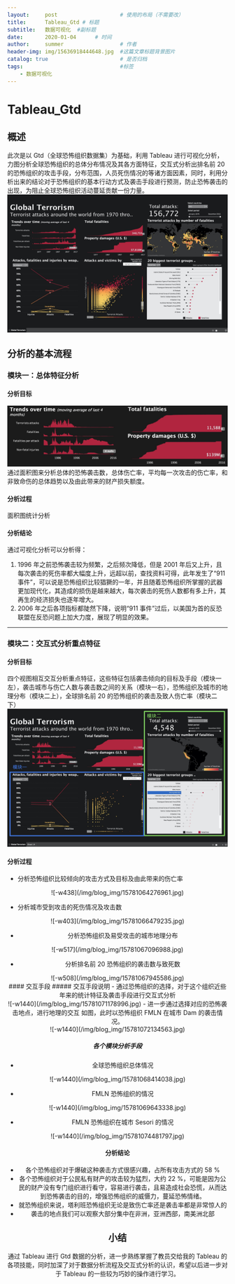 ```yaml
---
layout:     post   				    # 使用的布局（不需要改）
title:      Tableau_Gtd # 标题 
subtitle:   数据可视化  #副标题
date:       2020-01-04		# 时间
author:     summer					# 作者
header-img: img/15636918444648.jpg 	#这篇文章标题背景图片
catalog: true 						# 是否归档
tags:								#标签
    - 数据可视化
---
```


# Tableau_Gtd
## 概述
此次是以 Gtd（全球恐怖组织数据集）为基础，利用 Tableau 进行可视化分析，力图分析全球恐怖组织的总体分布情况及其各方面特征，交互式分析出排名前 20 的恐怖组织的攻击手段，分布范围，人员死伤情况的等诸方面因素，同时，利用分析出来的结论对于恐怖组织的基本行动方式及袭击手段进行预测，防止恐怖袭击的出现，为阻止全球恐怖组织活动蔓延贡献一份力量。
![-w1440](/img/blog_img/15781027781103.jpg)
## 分析的基本流程
### 模块一：总体特征分析
#### 分析目标
![-w893](/img/blog_img/15781033735771.jpg)
通过面积图来分析总体的恐怖袭击数，总体伤亡率，平均每一次攻击的伤亡率，和非致命伤的总体趋势以及由此带来的财产损失额度。
#### 分析过程
面积图统计分析
#### 分析结论
通过可视化分析可以分析得：
1. 1996 年之前恐怖袭击较为频繁，之后频次降低，但是 2001 年后又上升，且每次袭击的死伤率都大幅度上升，远超以前，查找资料可得，此年发生了“911 事件”，可以说是恐怖组织比较猖獗的一年，并且随着恐怖组织所掌握的武器更加现代化，其造成的损伤是越来越大，每次袭击的死伤人数都有多上升，其再生的经济损失也逐年增大。
2. 2006 年之后各项指标都陡然下降，说明“911 事件”过后，以美国为首的反恐联盟在反恐问题上加大力度，展现了明显的效果。


-------

### 模块二：交互式分析重点特征
#### 分析目标
四个视图相互交互分析重点特征，这些特征包括袭击倾向的目标及手段（模块一左），袭击城市与伤亡人数与袭击数之间的关系（模块一右），恐怖组织及城市的地理分布（模块二上），全球排名前 20 的恐怖组织的袭击及致人伤亡率（模块二下）
![-w1440](/img/blog_img/15781044689608.jpg)
#### 分析过程
- 分析恐怖组织比较倾向的攻击方式及目标及由此带来的伤亡率
<div align=center>![-w438](/img/blog_img/15781064276961.jpg)</div>

- 分析城市受到攻击的死伤情况及攻击数
<div align=center>![-w403](/img/blog_img/15781066479235.jpg)

- 分析恐怖组织及易受攻击的城市地理分布
<div align=center>![-w517](/img/blog_img/15781067096988.jpg)

- 分析排名前 20 恐怖组织的袭击数与致死数
<div align=center>![-w508](/img/blog_img/15781067945586.jpg)
</div>
#### 交互手段
##### 交互手段说明
- 通过恐怖组织的选择，对于这个组织近些年来的统计特征及袭击手段进行交互式分析
<div align=center>![-w1440](/img/blog_img/15781071178996.jpg)
- 进一步通过选择对应的恐怖袭击地点，进行地理的交互
如图，此时以恐怖组织 FMLN 在城市 Dam 的袭击情况。
<div align=center>![-w1440](/img/blog_img/15781072134563.jpg)

##### 各个模块分析手段
- 全球恐怖组织总体情况
<div align=center>![-w1440](/img/blog_img/15781068414038.jpg)

- FMLN 恐怖组织的情况
<div align=center>![-w1440](/img/blog_img/15781069643338.jpg)

- FMLN 恐怖组织在城市 Sesori 的情况
<div align=center>![-w1440](/img/blog_img/15781074481797.jpg)
</div>

#### 分析结论
- 各个恐怖组织对于爆破这种袭击方式很感兴趣，占所有攻击方式的 58 %
- 各个恐怖组织对于公民私有财产的攻击较为猛烈，大约 22 %，可能是因为公民的财产没有专门组织进行看守，容易进行袭击，且易造成社会恐慌，从而达到恐怖袭击的目的，增强恐怖组织的威慑力，蔓延恐怖情绪。
- 就恐怖组织来说，塔利班恐怖组织无论是致伤亡率还是袭击率都是非常惊人的
- 袭击的地点我们可以观察大部分集中在非洲，亚洲西部，南美洲北部

## 小结
通过 Tableau 进行 Gtd 数据的分析，进一步熟练掌握了教员交给我的 Tableau 的各项技能，同时加深了对于数据分析流程及交互式分析的认识，希望以后进一步对于 Tableau 的一些较为巧妙的操作进行学习。
